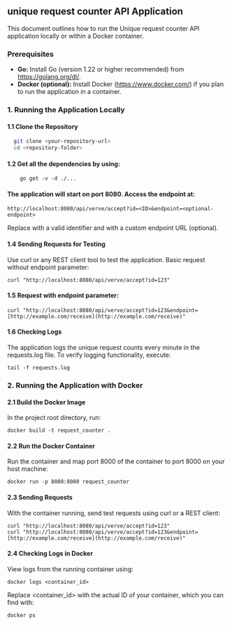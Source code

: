 ## unique request counter API Application

This document outlines how to run the Unique request counter API application locally or within a Docker container.

### Prerequisites

* **Go:** Install Go (version 1.22 or higher recommended) from https://golang.org/dl/.
* **Docker (optional):** Install Docker (https://www.docker.com/) if you plan to run the application in a container.

### 1. Running the Application Locally

#### 1.1 Clone the Repository

```bash
  git clone <your-repository-url>
  cd <repository-folder>
```
#### 1.2 Get all the dependencies by using:
```
    go get -v -d ./...
```


#### The application will start on port 8080. Access the endpoint at:


```
http://localhost:8080/api/verve/accept?id=<ID>&endpoint=<optional-endpoint>
```

Replace <ID> with a valid identifier and <optional-endpoint> with a custom endpoint URL (optional).

#### 1.4 Sending Requests for Testing
Use curl or any REST client tool to test the application.
Basic request without endpoint parameter:



```
curl "http://localhost:8080/api/verve/accept?id=123"
```

#### 1.5 Request with endpoint parameter:

```
curl "http://localhost:8080/api/verve/accept?id=123&endpoint=[http://example.com/receive](http://example.com/receive)"
```


#### 1.6 Checking Logs
The application logs the unique request counts every minute in the requests.log file. To verify logging functionality, execute:

```
tail -f requests.log
```


### 2. Running the Application with Docker
#### 2.1 Build the Docker Image
In the project root directory, run:

```
docker build -t request_counter .
```

#### 2.2 Run the Docker Container
Run the container and map port 8000 of the container to port 8000 on your host machine:


```
docker run -p 8080:8080 request_counter
```

#### 2.3 Sending Requests
With the container running, send test requests using curl or a REST client:

```
curl "http://localhost:8080/api/verve/accept?id=123"
curl "http://localhost:8080/api/verve/accept?id=123&endpoint=[http://example.com/receive](http://example.com/receive)"
```

#### 2.4 Checking Logs in Docker
View logs from the running container using:

```
docker logs <container_id>
```

Replace <container_id> with the actual ID of your container, which you can find with:

```
docker ps
```
